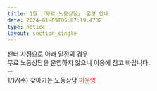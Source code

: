 ```yaml
---
title: 1월 「무료 노동상담」 운영 안내
date: 2024-01-09T05:07:19.473Z
type: notice
layout: section_single
---
```

<p>센터 사정으로 아래 일정의 경우<br />무료 노동상담을 운영하지 않으니 이용에 참고 바랍니다.<br />ㅡ<br />1/17(수) 찾아가는 노동상담 <span style="color: #e03e2d;">미운영&nbsp;</span><br /><br /></p>
<p>&nbsp;</p>